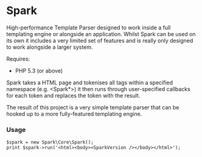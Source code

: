 Spark
=====

High-performance Template Parser designed to work inside a full templating engine or alongside an application.
Whilst Spark can be used on its own it includes a very limited set of features and is really only designed to work alongside a larger system.

Requires:
  - PHP 5.3 (or above)

Spark takes a HTML page and tokenises all tags within a specified namespace (e.g. <Spark*>) it then runs through user-specified callbacks for each token and replaces the token with the result.

The result of this project is a very simple template parser that can be hooked up to a more fully-featured templating engine.

### Usage
```
$spark = new Spark\Core\Spark();
print $spark->run('<html><body><SparkVersion /></body></html>');
```